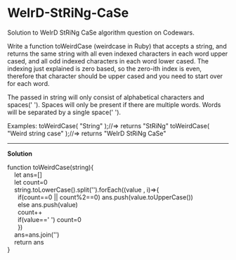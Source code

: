 # WeIrD-StRiNg-CaSe
Solution to WeIrD StRiNg CaSe algorithm question on Codewars.

Write a function toWeirdCase (weirdcase in Ruby) that accepts a string, and returns the same string with all even indexed characters in each word upper cased, and all odd indexed characters in each word lower cased. The indexing just explained is zero based, so the zero-ith index is even, therefore that character should be upper cased and you need to start over for each word.

The passed in string will only consist of alphabetical characters and spaces(' '). Spaces will only be present if there are multiple words. Words will be separated by a single space(' ').

Examples:
toWeirdCase( "String" );//=> returns "StRiNg"
toWeirdCase( "Weird string case" );//=> returns "WeIrD StRiNg CaSe"
<br>
__________________________________________________________________

<strong>Solution</strong>

function toWeirdCase(string){<br>
&nbsp;&nbsp;&nbsp;&nbsp;let ans=[]<br>
&nbsp;&nbsp;&nbsp;&nbsp;let count=0<br>
&nbsp;&nbsp;&nbsp;&nbsp;string.toLowerCase().split('').forEach((value , i)=>{<br>
&nbsp;&nbsp;&nbsp;&nbsp;&nbsp;&nbsp;if(count==0 || count%2==0) ans.push(value.toUpperCase())  <br>
&nbsp;&nbsp;&nbsp;&nbsp;&nbsp;&nbsp;else ans.push(value)    <br>
&nbsp;&nbsp;&nbsp;&nbsp;&nbsp;&nbsp;count++     <br>
&nbsp;&nbsp;&nbsp;&nbsp;&nbsp;&nbsp;if(value==' ') count=0    <br>
&nbsp;&nbsp;&nbsp;&nbsp;&nbsp;&nbsp;})<br>
&nbsp;&nbsp;&nbsp;&nbsp;ans=ans.join('')<br>
&nbsp;&nbsp;&nbsp;&nbsp;return ans<br>
}<br>
